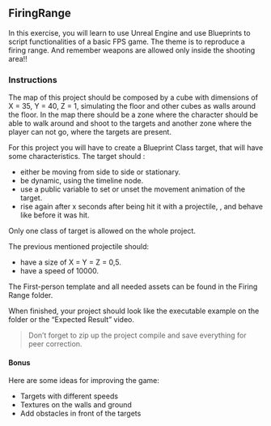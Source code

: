 ## FiringRange

In this exercise, you will learn to use Unreal Engine and use Blueprints to script functionalities of a basic FPS game. The theme is to reproduce a firing range. And remember weapons are allowed only inside the shooting area!!

### Instructions

The map of this project should be composed by a cube with dimensions of X = 35, Y = 40, Z = 1, simulating the floor and other cubes as walls around the floor. In the map there should be a zone where the character should be able to walk around and shoot to the targets and another zone where the player can not go, where the targets are present.

For this project you will have to create a Blueprint Class target, that will have some characteristics. The target should :

- either be moving from side to side or stationary.
- be dynamic, using the timeline node.
- use a public variable to set or unset the movement animation of the target.
- rise again after x seconds after being hit it with a projectile, , and behave like before it was hit.

Only one class of target is allowed on the whole project.

The previous mentioned projectile should:

- have a size of X = Y = Z = 0,5.
- have a speed of 10000.

The First-person template and all needed assets can be found in the Firing Range folder.

When finished, your project should look like the executable example on the folder or the “Expected Result” video.

> Don’t forget to zip up the project compile and save everything for peer correction.

#### Bonus

Here are some ideas for improving the game:

- Targets with different speeds
- Textures on the walls and ground
- Add obstacles in front of the targets
